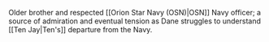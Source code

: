 Older brother and respected [[Orion Star Navy (OSN)|OSN]] Navy officer; a source of admiration and eventual tension as Dane struggles to understand [[Ten Jay|Ten's]] departure from the Navy.